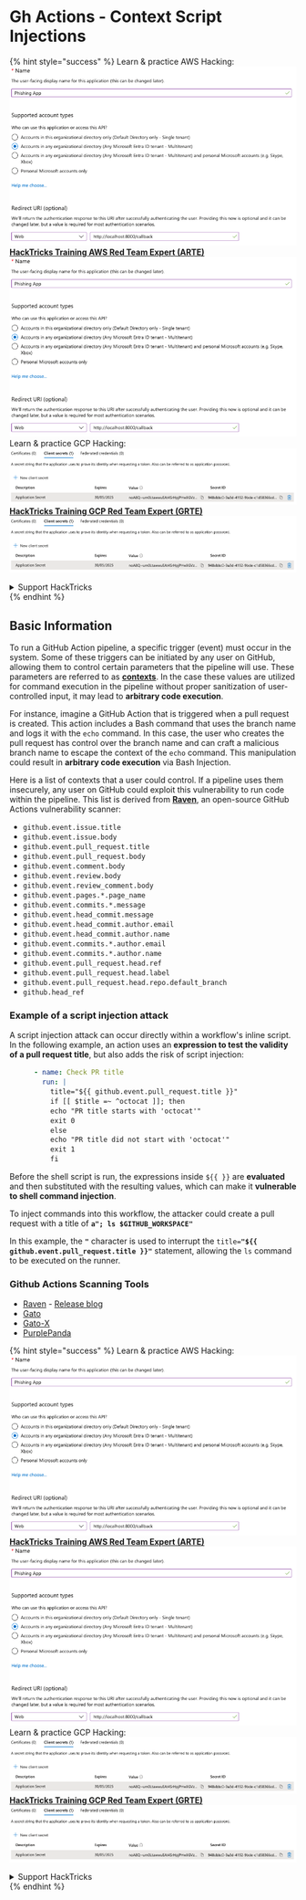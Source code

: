 # Gh Actions - Context Script Injections

{% hint style="success" %}
Learn & practice AWS Hacking:<img src="../../../.gitbook/assets/image (1).png" alt="" data-size="line">[**HackTricks Training AWS Red Team Expert (ARTE)**](https://training.hacktricks.xyz/courses/arte)<img src="../../../.gitbook/assets/image (1).png" alt="" data-size="line">\
Learn & practice GCP Hacking: <img src="../../../.gitbook/assets/image (2).png" alt="" data-size="line">[**HackTricks Training GCP Red Team Expert (GRTE)**<img src="../../../.gitbook/assets/image (2).png" alt="" data-size="line">](https://training.hacktricks.xyz/courses/grte)

<details>

<summary>Support HackTricks</summary>

* Check the [**subscription plans**](https://github.com/sponsors/carlospolop)!
* **Join the** 💬 [**Discord group**](https://discord.gg/hRep4RUj7f) or the [**telegram group**](https://t.me/peass) or **follow** us on **Twitter** 🐦 [**@hacktricks\_live**](https://twitter.com/hacktricks\_live)**.**
* **Share hacking tricks by submitting PRs to the** [**HackTricks**](https://github.com/carlospolop/hacktricks) and [**HackTricks Cloud**](https://github.com/carlospolop/hacktricks-cloud) github repos.

</details>
{% endhint %}

## Basic Information

To run a GitHub Action pipeline, a specific trigger (event) must occur in the system. Some of these triggers can be initiated by any user on GitHub, allowing them to control certain parameters that the pipeline will use. These parameters are referred to as [**contexts**](https://docs.github.com/en/actions/reference/context-and-expression-syntax-for-github-actions#github-context). In the case these values are utilized for command execution in the pipeline without proper sanitization of user-controlled input, it may lead to **arbitrary code execution**.

For instance, imagine a GitHub Action that is triggered when a pull request is created. This action includes a Bash command that uses the branch name and logs it with the `echo` command. In this case, the user who creates the pull request has control over the branch name and can craft a malicious branch name to escape the context of the `echo` command. This manipulation could result in **arbitrary code execution** via Bash Injection.

Here is a list of contexts that a user could control. If a pipeline uses them insecurely, any user on GitHub could exploit this vulnerability to run code within the pipeline. This list is derived from [**Raven**](https://github.com/CycodeLabs/raven), an open-source GitHub Actions vulnerability scanner:

* `github.event.issue.title`
* `github.event.issue.body`
* `github.event.pull_request.title`
* `github.event.pull_request.body`
* `github.event.comment.body`
* `github.event.review.body`
* `github.event.review_comment.body`
* `github.event.pages.*.page_name`
* `github.event.commits.*.message`
* `github.event.head_commit.message`
* `github.event.head_commit.author.email`
* `github.event.head_commit.author.name`
* `github.event.commits.*.author.email`
* `github.event.commits.*.author.name`
* `github.event.pull_request.head.ref`
* `github.event.pull_request.head.label`
* `github.event.pull_request.head.repo.default_branch`
* `github.head_ref`


### Example of a script injection attack <a href="#example-of-a-script-injection-attack" id="example-of-a-script-injection-attack"></a>

A script injection attack can occur directly within a workflow's inline script. In the following example, an action uses an **expression to test the validity of a pull request title**, but also adds the risk of script injection:

```yaml
      - name: Check PR title
        run: |
          title="${{ github.event.pull_request.title }}"
          if [[ $title =~ ^octocat ]]; then
          echo "PR title starts with 'octocat'"
          exit 0
          else
          echo "PR title did not start with 'octocat'"
          exit 1
          fi
```

Before the shell script is run, the expressions inside `${{ }}` are **evaluated** and then substituted with the resulting values, which can make it **vulnerable to shell command injection**.

To inject commands into this workflow, the attacker could create a pull request with a title of **`a"; ls $GITHUB_WORKSPACE"`**

In this example, the **`"`** character is used to interrupt the `title=`**`"${{ github.event.pull_request.title }}"`** statement, allowing the `ls` command to be executed on the runner.

### Github Actions Scanning Tools
- [Raven](https://github.com/CycodeLabs/raven) - [Release blog](https://cycode.com/blog/introducing-raven/)
- [Gato](https://github.com/praetorian-inc/gato)
- [Gato-X](https://github.com/AdnaneKhan/Gato-X)
- [PurplePanda](https://github.com/carlospolop/PurplePanda)

{% hint style="success" %}
Learn & practice AWS Hacking:<img src="../../../.gitbook/assets/image (1).png" alt="" data-size="line">[**HackTricks Training AWS Red Team Expert (ARTE)**](https://training.hacktricks.xyz/courses/arte)<img src="../../../.gitbook/assets/image (1).png" alt="" data-size="line">\
Learn & practice GCP Hacking: <img src="../../../.gitbook/assets/image (2).png" alt="" data-size="line">[**HackTricks Training GCP Red Team Expert (GRTE)**<img src="../../../.gitbook/assets/image (2).png" alt="" data-size="line">](https://training.hacktricks.xyz/courses/grte)

<details>

<summary>Support HackTricks</summary>

* Check the [**subscription plans**](https://github.com/sponsors/carlospolop)!
* **Join the** 💬 [**Discord group**](https://discord.gg/hRep4RUj7f) or the [**telegram group**](https://t.me/peass) or **follow** us on **Twitter** 🐦 [**@hacktricks\_live**](https://twitter.com/hacktricks\_live)**.**
* **Share hacking tricks by submitting PRs to the** [**HackTricks**](https://github.com/carlospolop/hacktricks) and [**HackTricks Cloud**](https://github.com/carlospolop/hacktricks-cloud) github repos.

</details>
{% endhint %}
